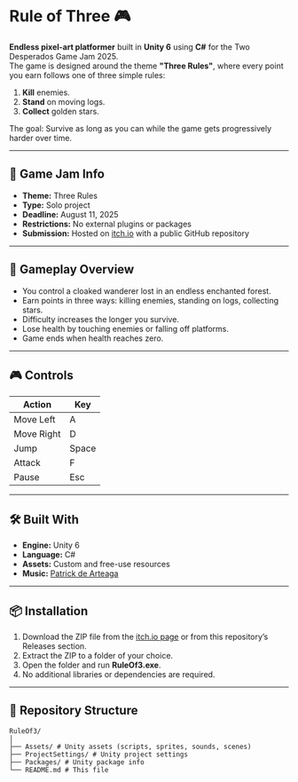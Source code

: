 # Rule of Three 🎮

**Endless pixel-art platformer** built in **Unity 6** using **C#** for the Two Desperados Game Jam 2025.  
The game is designed around the theme **"Three Rules"**, where every point you earn follows one of three simple rules:
1. **Kill** enemies.
2. **Stand** on moving logs.
3. **Collect** golden stars.

The goal: Survive as long as you can while the game gets progressively harder over time.

---

## 📜 Game Jam Info
- **Theme:** Three Rules
- **Type:** Solo project
- **Deadline:** August 11, 2025
- **Restrictions:** No external plugins or packages
- **Submission:** Hosted on [itch.io](https://stefandumic.itch.io/ruleof3) with a public GitHub repository

---

## 🎯 Gameplay Overview
- You control a cloaked wanderer lost in an endless enchanted forest.
- Earn points in three ways: killing enemies, standing on logs, collecting stars.
- Difficulty increases the longer you survive.
- Lose health by touching enemies or falling off platforms.
- Game ends when health reaches zero.

---

## 🎮 Controls
| Action        | Key  |
|---------------|------|
| Move Left     | A    |
| Move Right    | D    |
| Jump          | Space|
| Attack        | F    |
| Pause         | Esc  |

---

## 🛠️ Built With
- **Engine:** Unity 6
- **Language:** C#
- **Assets:** Custom and free-use resources
- **Music:** [Patrick de Arteaga](https://patrickdearteaga.com)

---

## 📦 Installation
1. Download the ZIP file from the [itch.io page](https://stefandumic.itch.io/ruleof3) or from this repository’s Releases section.
2. Extract the ZIP to a folder of your choice.
3. Open the folder and run **RuleOf3.exe**.
4. No additional libraries or dependencies are required.

---

## 📂 Repository Structure
```
RuleOf3/
│
├── Assets/ # Unity assets (scripts, sprites, sounds, scenes)
├── ProjectSettings/ # Unity project settings
├── Packages/ # Unity package info
└── README.md # This file
```
